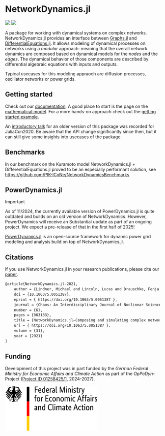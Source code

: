 # NetworkDynamics.jl

[![](https://img.shields.io/badge/docs-dev-blue.svg)](https://juliadynamics.github.io/NetworkDynamics.jl/dev/)
[![](https://img.shields.io/badge/docs-stable-blue.svg)](https://juliadynamics.github.io/NetworkDynamics.jl/stable)

A package for working with dynamical systems on complex networks. NetworkDynamics.jl provides an interface between [Graphs.jl](https://github.com/JuliaGraphs/Graphs.jl) and [DifferentialEquations.jl](https://github.com/JuliaDiffEq/DifferentialEquations.jl).
It allows modeling of dynamical processes on networks using a *modular* approach: meaning that the overall network dynamics are composed based on dynamical models for the *nodes* and the *edges*.
The dynamical behavior of those components are described by differential algebraic equations with inputs and outputs.

Typical usecases for this modeling appraoch are diffusion processes, oscillator networks or power grids.

## Getting started

Check out our [documentation](https://juliadynamics.github.io/NetworkDynamics.jl/dev/).
A good place to start is the page on the [mathematical model](https://juliadynamics.github.io/NetworkDynamics.jl/dev/mathematical_model/). For a more hands-on approach check out the [getting started example](https://juliadynamics.github.io/NetworkDynamics.jl/dev/generated/getting_started_with_network_dynamics/).

An [introductory talk](https://www.youtube.com/watch?v=GrmnbDYr6mM) for an older version of this package was recorded for JuliaCon2020. Be aware that the API change significantly since then, but it can still give some insights into usecases of the package.

## Benchmarks

In our benchmark on the Kuramoto model NetworkDynamics.jl + DifferentialEquations.jl proved to be an especially performant solution, see https://github.com/PIK-ICoNe/NetworkDynamicsBenchmarks.

## PowerDynamics.jl

> [!IMPORTANT]
> As of 11/2024, the currently available version of PowerDynamics.jl is quite outdated and builds on an old version of NetworkDynamics. However, PowerDynamics will receive an Substantial update as part of an ongoing project. We expect a pre-release of that in the first half of 2025!

[PowerDynamics.jl](https://juliaenergy.github.io/PowerDynamics.jl/stable/) is an open-source framework for dynamic power grid modeling and analysis build on top of NetworkDynamics.jl.


## Citations

If you use NetworkDynamics.jl in your research publications, please cite our [paper](https://aip.scitation.org/doi/10.1063/5.0051387).

```latex
@article{NetworkDynamics.jl-2021,
	author = {Lindner, Michael and Lincoln, Lucas and Drauschke, Fenja and Koulen, Julia M. and Würfel, Hans and Plietzsch, Anton and Hellmann, Frank},
	doi = {10.1063/5.0051387},
	eprint = { https://doi.org/10.1063/5.0051387 },
	journal = {Chaos: An Interdisciplinary Journal of Nonlinear Science},
	number = {6},
	pages = {063133},
	title = {NetworkDynamics.jl—Composing and simulating complex networks in Julia},
	url = { https://doi.org/10.1063/5.0051387 },
	volume = {31},
	year = {2021}
}
```

## Funding
Development of this project was in part funded by the *German Federal Ministry for Economic Affairs and Climate Action* as part of the *OpPoDyn*-Project ([Project ID 01258425/1](https://www.enargus.de/pub/bscw.cgi/?op=enargus.eps2&q=%2201258425/1%22), 2024-2027).

<img src="docs/src/assets/bmwk_logo_en.svg" width="300"/>
